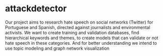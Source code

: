 # attackdetector
Our project aims to research hate speech on social networks (Twitter) for Portuguese and Spanish, directed against journalists and environmental activists. We want to create training and validation databases, find hierarchical keywords and themes, to create models that can validate or not hate speech in these categories. And for better understanding we intend to use topic modeling and graph network visualization
